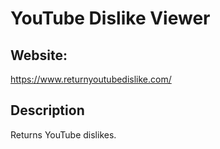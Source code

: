 # YouTube Dislike Viewer
## Website:
https://www.returnyoutubedislike.com/
## Description
Returns YouTube dislikes.
